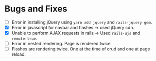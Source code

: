 # Bugs and Fixes

- [ ] Error in installing jQuery using `yarn add jquery` and `rails-jquery gem`.
- [x] Error in javascript for navbar and flashes -> used jQuery cdn.
- [x] Unable to perform AJAX requests in rails -> Used `rails-ujs` and `remote:true`.
- [ ] Error in nested rendering. Page is rendered twice
- [ ] Flashes are rendering twice. One at the time of crud and one at page reload.

